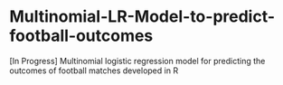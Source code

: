 # Multinomial-LR-Model-to-predict-football-outcomes
[In Progress] Multinomial logistic regression model for predicting the outcomes of football matches developed in R
